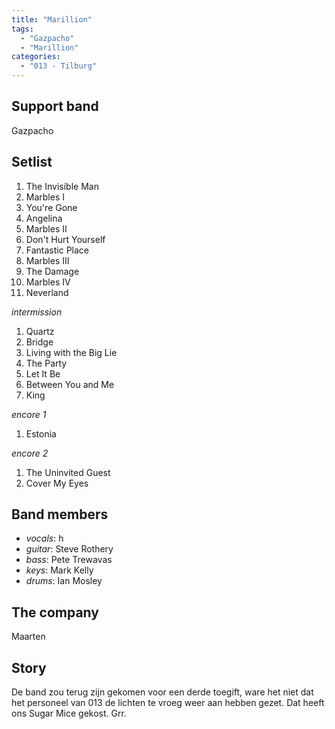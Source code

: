 ```yaml
---
title: "Marillion"
tags:
  - "Gazpacho"
  - "Marillion"
categories:
  - "013 - Tilburg"
---
```

Support band
------------
Gazpacho

Setlist
-------
1. The Invisible Man
1. Marbles I
1. You're Gone
1. Angelina
1. Marbles II
1. Don't Hurt Yourself
1. Fantastic Place
1. Marbles III
1. The Damage
1. Marbles IV
1. Neverland

_intermission_

1. Quartz
1. Bridge
1. Living with the Big Lie
1. The Party
1. Let It Be
1. Between You and Me
1. King

_encore 1_

1. Estonia

_encore 2_

1. The Uninvited Guest
1. Cover My Eyes

Band members
------------
* _vocals_: h
* _guitar_: Steve Rothery
* _bass_: Pete Trewavas
* _keys_: Mark Kelly
* _drums_: Ian Mosley

The company
-----------
Maarten

Story
-----
De band zou terug zijn gekomen voor een derde toegift, ware het niet dat het personeel van 013 de lichten te vroeg weer aan hebben gezet. Dat heeft ons Sugar Mice gekost. Grr.
